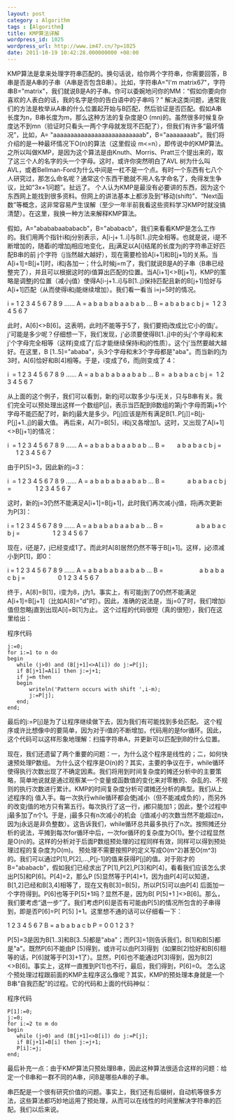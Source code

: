 ```yaml
---
layout: post
category : Algorithm
tags : [Algorithm]
title: KMP算法详解
wordpress_id: 1025
wordpress_url: http://www.im47.cn/?p=1025
date: 2011-10-19 10:42:28.000000000 +08:00
---
```

KMP算法是拿来处理字符串匹配的。换句话说，给你两个字符串，你需要回答，B串是否是A串的子串（A串是否包含B串）。比如，字符串A="I'm matrix67"，字符串B="matrix"，我们就说B是A的子串。你可以委婉地问你的MM：“假如你要向你喜欢的人表白的话，我的名字是你的告白语中的子串吗？”
解决这类问题，通常我们的方法是枚举从A串的什么位置起开始与B匹配，然后验证是否匹配。假如A串长度为n，B串长度为m，那么这种方法的复杂度是O (mn)的。虽然很多时候复杂度达不到mn（验证时只看头一两个字母就发现不匹配了），但我们有许多“最坏情况”，比如，A= "aaaaaaaaaaaaaaaaaaaaaaaaaab"，B="aaaaaaaab"。我们将介绍的是一种最坏情况下O(n)的算法（这里假设 m&lt;=n），即传说中的KMP算法。
之所以叫做KMP，是因为这个算法是由Knuth、Morris、Pratt三个提出来的，取了这三个人的名字的头一个字母。这时，或许你突然明白了AVL 树为什么叫AVL，或者Bellman-Ford为什么中间是一杠不是一个点。有时一个东西有七八个人研究过，那怎么命名呢？通常这个东西干脆就不用人名字命名了，免得发生争议，比如“3x+1问题”。扯远了。
个人认为KMP是最没有必要讲的东西，因为这个东西网上能找到很多资料。但网上的讲法基本上都涉及到“移动(shift)”、“Next函数”等概念，这非常容易产生误解（至少一年半前我看这些资料学习KMP时就没搞清楚）。在这里，我换一种方法来解释KMP算法。

假如，A="abababaababacb"，B="ababacb"，我们来看看KMP是怎么工作的。我们用两个指针i和j分别表示，A[i-j+ 1..i]与B[1..j]完全相等。也就是说，i是不断增加的，随着i的增加j相应地变化，且j满足以A[i]结尾的长度为j的字符串正好匹配B串的前 j个字符（j当然越大越好），现在需要检验A[i+1]和B[j+1]的关系。当A[i+1]=B[j+1]时，i和j各加一；什么时候j=m了，我们就说B是A的子串（B串已经整完了），并且可以根据这时的i值算出匹配的位置。当A[i+1]&lt;&gt;B[j+1]，KMP的策略是调整j的位置（减小j值）使得A[i-j+1..i]与B[1..j]保持匹配且新的B[j+1]恰好与A[i+1]匹配（从而使得i和j能继续增加）。我们看一看当 i=j=5时的情况。

i = 1 2 3 4 5 6 7 8 9 ……
A = a b a b a b a a b a b …
B = a b a b a c b
j =  1 2 3 4 5 6 7

此时，A[6]&lt;&gt;B[6]。这表明，此时j不能等于5了，我们要把j改成比它小的值j'。j'可能是多少呢？仔细想一下，我们发现，j'必须要使得B[1..j]中的头j'个字母和末j'个字母完全相等（这样j变成了j'后才能继续保持i和j的性质）。这个j'当然要越大越好。在这里，B [1..5]="ababa"，头3个字母和末3个字母都是"aba"。而当新的j为3时，A[6]恰好和B[4]相等。于是，i变成了6，而j则变成了 4：

i  = 1 2 3 4 5 6 7 8 9 ……
A = a b a b a b a a b a b …
B =  a b a b a c b
j =  1 2 3 4 5 6 7

从上面的这个例子，我们可以看到，新的j可以取多少与i无关，只与B串有关。我们完全可以预处理出这样一个数组P[j]，表示当匹配到B数组的第j个字母而第j+1个字母不能匹配了时，新的j最大是多少。P[j]应该是所有满足B[1..P[j]]=B[j-P[j]+1..j]的最大值。
再后来，A[7]=B[5]，i和j又各增加1。这时，又出现了A[i+1]&lt;&gt;B[j+1]的情况：

i  = 1 2 3 4 5 6 7 8 9 ……
A = a b a b a b a a b a b …
B =       a b a b a c b
j =        1 2 3 4 5 6 7

由于P[5]=3，因此新的j=3：

i  = 1 2 3 4 5 6 7 8 9 ……
A = a b a b a b a a b a b …
B =             a b a b a c b
j =              1 2 3 4 5 6 7

这时，新的j=3仍然不能满足A[i+1]=B[j+1]，此时我们再次减小j值，将j再次更新为P[3]：

i = 1 2 3 4 5 6 7 8 9 ……
A = a b a b a b a a b a b …
B =                   a b a b a c b
j =                   1 2 3 4 5 6 7

现在，i还是7，j已经变成1了。而此时A[8]居然仍然不等于B[j+1]。这样，j必须减小到P[1]，即0：

i = 1 2 3 4 5 6 7 8 9 ……
A = a b a b a b a a b a b …
B =                     a b a b a c b
j =                   0 1 2 3 4 5 6 7

终于，A[8]=B[1]，i变为8，j为1。事实上，有可能j到了0仍然不能满足A[i+1]=B[j+1]（比如A[8]="d"时）。因此，准确的说法是，当j=0了时，我们增加i值但忽略j直到出现A[i]=B[1]为止。
这个过程的代码很短（真的很短），我们在这里给出：
<div>
<div>程序代码</div>
<div>
<pre><code>j:=0;
for i:=1 to n do
begin
   while (j&gt;0) and (B[j+1]&lt;&gt;A[i]) do j:=P[j];
   if B[j+1]=A[i] then j:=j+1;
   if j=m then
   begin
       writeln('Pattern occurs with shift ',i-m);
       j:=P[j];
   end;
end;</code></pre>
</div>
</div>
最后的j:=P[j]是为了让程序继续做下去，因为我们有可能找到多处匹配。
这个程序或许比想像中的要简单，因为对于i值的不断增加，代码用的是for循环。因此，这个代码可以这样形象地理解：扫描字符串A，并更新可以匹配到B的什么位置。

现在，我们还遗留了两个重要的问题：一，为什么这个程序是线性的；二，如何快速预处理P数组。
为什么这个程序是O(n)的？其实，主要的争议在于，while循环使得执行次数出现了不确定因素。我们将用到时间复杂度的摊还分析中的主要策略，简单地说就是通过观察某一个变量或函数值的变化来对零散的、杂乱的、不规则的执行次数进行累计。KMP的时间复杂度分析可谓摊还分析的典型。我们从上述程序的j 值入手。每一次执行while循环都会使j减小（但不能减成负的），而另外的改变j值的地方只有第五行。每次执行了这一行，j都只能加1；因此，整个过程中j最多加了n个1。于是，j最多只有n次减小的机会（j值减小的次数当然不能超过n，因为j永远是非负整数）。这告诉我们，while循环总共最多执行了n次。按照摊还分析的说法，平摊到每次for循环中后，一次for循环的复杂度为O(1)。整个过程显然是O(n)的。这样的分析对于后面P数组预处理的过程同样有效，同样可以得到预处理过程的复杂度为O(m)。
预处理不需要按照P的定义写成O(m^2)甚至O(m^3)的。我们可以通过P[1],P[2],...,P[j-1]的值来获得P[j]的值。对于刚才的B="ababacb"，假如我们已经求出了P[1],P[2],P[3]和P[4]，看看我们应该怎么求出P[5]和P[6]。P[4]=2，那么P [5]显然等于P[4]+1，因为由P[4]可以知道，B[1,2]已经和B[3,4]相等了，现在又有B[3]=B[5]，所以P[5]可以由P[4] 后面加一个字符得到。P[6]也等于P[5]+1吗？显然不是，因为B[ P[5]+1 ]&lt;&gt;B[6]。那么，我们要考虑“退一步”了。我们考虑P[6]是否有可能由P[5]的情况所包含的子串得到，即是否P[6]=P[ P[5] ]+1。这里想不通的话可以仔细看一下：

1 2 3 4 5 6 7
B = a b a b a c b
P = 0 0 1 2 3 ?

P[5]=3是因为B[1..3]和B[3..5]都是"aba"；而P[3]=1则告诉我们，B[1]和B[5]都是"a"。既然P[6]不能由P [5]得到，或许可以由P[3]得到（如果B[2]恰好和B[6]相等的话，P[6]就等于P[3]+1了）。显然，P[6]也不能通过P[3]得到，因为B[2]&lt;&gt;B[6]。事实上，这样一直推到P[1]也不行，最后，我们得到，P[6]=0。
怎么这个预处理过程跟前面的KMP主程序这么像呢？其实，KMP的预处理本身就是一个B串“自我匹配”的过程。它的代码和上面的代码神似：
<div>
<div>程序代码</div>
<div>
<pre><code>P[1]:=0;
j:=0;
for i:=2 to m do
begin
   while (j&gt;0) and (B[j+1]&lt;&gt;B[i]) do j:=P[j];
   if B[j+1]=B[i] then j:=j+1;
   P[i]:=j;
end;</code></pre>
</div>
</div>
最后补充一点：由于KMP算法只预处理B串，因此这种算法很适合这样的问题：给定一个B串和一群不同的A串，问B是哪些A串的子串。

串匹配是一个很有研究价值的问题。事实上，我们还有后缀树，自动机等很多方法，这些算法都巧妙地运用了预处理，从而可以在线性的时间里解决字符串的匹配。我们以后来说。

